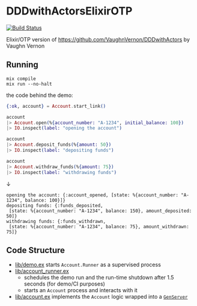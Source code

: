 # DDDwithActorsElixirOTP

[![Build Status](https://travis-ci.org/d-led/DDDwithActorsElixirOTP.svg?branch=master)](https://travis-ci.org/d-led/DDDwithActorsElixirOTP)

Elixir/OTP version of https://github.com/VaughnVernon/DDDwithActors by Vaughn Vernon

## Running

```text
mix compile
mix run --no-halt
```

the code behind the demo:

```elixir
{:ok, account} = Account.start_link()

account
|> Account.open(%{account_number: "A-1234", initial_balance: 100})
|> IO.inspect(label: "opening the account")

account
|> Account.deposit_funds(%{amount: 50})
|> IO.inspect(label: "depositing funds")

account
|> Account.withdraw_funds(%{amount: 75})
|> IO.inspect(label: "withdrawing funds")
```

&darr;

```text
opening the account: {:account_opened, [state: %{account_number: "A-1234", balance: 100}]}
depositing funds: {:funds_deposited,
 [state: %{account_number: "A-1234", balance: 150}, amount_deposited: 50]}
withdrawing funds: {:funds_withdrawn,
 [state: %{account_number: "A-1234", balance: 75}, amount_withdrawn: 75]}
```

## Code Structure

- [lib/demo.ex](lib/demo.ex) starts `Account.Runner` as a supervised process
- [lib/account_runner.ex](lib/account_runner.ex)
  - schedules the demo run and the run-time shutdown after 1.5 seconds (for demo/CI purposes)
  - starts an `Account` process and interacts with it
- [lib/account.ex](lib/account.ex) implements the `Account` logic wrapped into a [`GenServer`](https://hexdocs.pm/elixir/GenServer.html)
